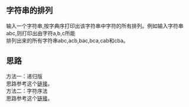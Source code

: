 ## 字符串的排列
输入一个字符串,按字典序打印出该字符串中字符的所有排列。例如输入字符串abc,则打印出由字符a,b,c所能</br>
排列出来的所有字符串abc,acb,bac,bca,cab和cba。
## 思路
方法一：递归版</br>
思路参考这个[链接](http://www.cnblogs.com/cxjchen/p/3932949.html)。</br>
方法二：字符序法</br>
思路参考这个[链接](http://www.cnblogs.com/pmars/archive/2013/12/04/3458289.html)。</br>